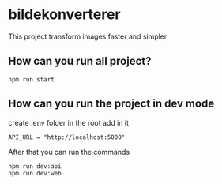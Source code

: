 # bildekonverterer

This project transform images faster and simpler

## How can you run all project?
```
npm run start
```

## How can you run the project in dev mode

create .env folder in the root
add in it
```
API_URL = "http://localhost:5000"
```
After that you can run the commands
```
npm run dev:api
npm run dev:web
```
